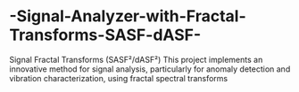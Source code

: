 # -Signal-Analyzer-with-Fractal-Transforms-SASF-dASF-
Signal  Fractal Transforms (SASF²/dASF²)  This project implements an innovative method for signal analysis, particularly for anomaly detection and vibration characterization, using fractal spectral transforms
